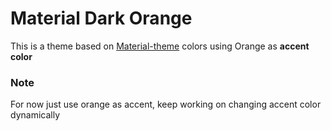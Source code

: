 # Material Dark Orange

This is a theme based on [Material-theme](https://material-theme.com/) colors using Orange as **accent color**

### Note

For now just use orange as accent, keep working on changing accent color dynamically
